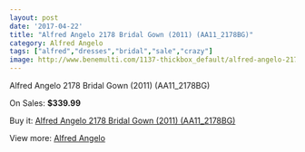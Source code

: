 ```yaml
---
layout: post
date: '2017-04-22'
title: "Alfred Angelo 2178 Bridal Gown (2011) (AA11_2178BG)"
category: Alfred Angelo
tags: ["alfred","dresses","bridal","sale","crazy"]
image: http://www.benemulti.com/1137-thickbox_default/alfred-angelo-2178-bridal-gown-2011-aa112178bg.jpg
---
```

Alfred Angelo 2178 Bridal Gown (2011) (AA11_2178BG)

On Sales: **$339.99**
<a href="https://www.benemulti.com/en/alfred-angelo/426-alfred-angelo-2178-bridal-gown-2011-aa112178bg.html"><amp-img layout="responsive" width="600" height="600" src="//www.benemulti.com/1137-thickbox_default/alfred-angelo-2178-bridal-gown-2011-aa112178bg.jpg" alt="Alfred Angelo 2178 Bridal Gown (2011) (AA11_2178BG) 0" /></a>
<a href="https://www.benemulti.com/en/alfred-angelo/426-alfred-angelo-2178-bridal-gown-2011-aa112178bg.html"><amp-img layout="responsive" width="600" height="600" src="//www.benemulti.com/1139-thickbox_default/alfred-angelo-2178-bridal-gown-2011-aa112178bg.jpg" alt="Alfred Angelo 2178 Bridal Gown (2011) (AA11_2178BG) 1" /></a>
<a href="https://www.benemulti.com/en/alfred-angelo/426-alfred-angelo-2178-bridal-gown-2011-aa112178bg.html"><amp-img layout="responsive" width="600" height="600" src="//www.benemulti.com/1138-thickbox_default/alfred-angelo-2178-bridal-gown-2011-aa112178bg.jpg" alt="Alfred Angelo 2178 Bridal Gown (2011) (AA11_2178BG) 2" /></a>

Buy it: [Alfred Angelo 2178 Bridal Gown (2011) (AA11_2178BG)](https://www.benemulti.com/en/alfred-angelo/426-alfred-angelo-2178-bridal-gown-2011-aa112178bg.html "Alfred Angelo 2178 Bridal Gown (2011) (AA11_2178BG)")

View more: [Alfred Angelo](https://www.benemulti.com/en/4-alfred-angelo "Alfred Angelo")